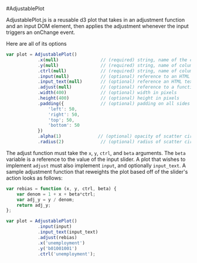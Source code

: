 #AdjustablePlot

AdjustablePlot.js is a reusable d3 plot that takes in an adjustment function and an input DOM element, then applies the adjustment whenever the input triggers an onChange event.

Here are all of its options

```javascript
var plot = AdjustablePlot()
            .x(null)                // (required) string, name of the column on the X axis
            .y(null)                // (required) string, name of column on the Y axis
            .ctrl(null)             // (required) string, name of column of control variable
            .input(null)            // (optional) reference to an HTML input element
            .input_text(null)       // (optional) reference an HTML text element associated with the input
            .adjust(null)           // (optional) reference to a function that adjusts the chart
            .width(400)             // (optional) width in pixels
            .height(400)            // (optional) height in pixels
            .padding({              // (optional) padding on all sides
                'left': 50, 
                'right': 50, 
                'top'; 50, 
                'bottom': 50
            })
            .alpha(1)              // (optional) opacity of scatter circles
            .radius(2)              // (optional) radius of scatter circles
```

The adjust function must take the `x`, `y`, `ctrl`, and `beta` arguments. The `beta` variable is a reference to the value of the input slider. A plot that wishes to implement `adjust` must also implement `input`, and optionally `input_text`. A sample adjustment function that reweights the plot based off of the slider's action looks as follows:

```javascript
var rebias = function (x, y, ctrl, beta) {
    var denom = 1 + x + beta*ctrl;
    var adj_y = y / denom;
    return adj_y;
};

var plot = AdjustablePlot()
            .input(input)
            .input_text(input_text)
            .adjust(rebias)
            .x('unemployment')
            .y('b01001001')
            .ctrl('unemployment');

```
